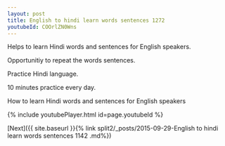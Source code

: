 ```yaml
---
layout: post
title: English to hindi learn words sentences 1272 
youtubeId: COOrlZN0Wns
---
```

 
 
Helps to learn Hindi words and sentences for English speakers.

Opportunitiy to repeat the words sentences. 

Practice Hindi language. 
 
10 minutes practice every day. 
 
How to learn Hindi words and sentences for English speakers 
 
{% include youtubePlayer.html id=page.youtubeId %}
 
 
[Next]({{ site.baseurl }}{% link  split2/_posts/2015-09-29-English to hindi learn words sentences 1142 .md%})
 
